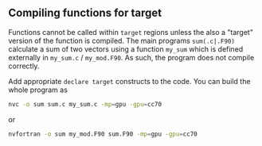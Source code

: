 ## Compiling functions for target

Functions cannot be called within `target` regions unless the also a "target"
version of the function is compiled. The main programs `sum(.c|.F90)` calculate
a sum of two vectors using a function `my_sum` which is defined externally in
`my_sum.c` / `my_mod.F90`. As such, the program does not compile correctly.

Add appropriate `declare target` constructs to the code. You can build the
whole program as
```bash
nvc -o sum sum.c my_sum.c -mp=gpu -gpu=cc70
```
or
```bash
nvfortran -o sum my_mod.F90 sum.F90 -mp=gpu -gpu=cc70
```
